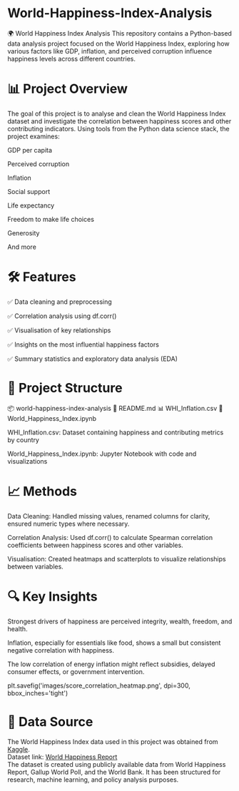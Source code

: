 # World-Happiness-Index-Analysis
🌍 World Happiness Index Analysis
This repository contains a Python-based data analysis project focused on the World Happiness Index, exploring how various factors like GDP, inflation, and perceived corruption influence happiness levels across different countries.

# 📊 Project Overview
The goal of this project is to analyse and clean the World Happiness Index dataset and investigate the correlation between happiness scores and other contributing indicators. Using tools from the Python data science stack, the project examines:

GDP per capita

Perceived corruption

Inflation

Social support

Life expectancy

Freedom to make life choices

Generosity

And more

# 🛠 Features
✅ Data cleaning and preprocessing

✅ Correlation analysis using df.corr()

✅ Visualisation of key relationships

✅ Insights on the most influential happiness factors

✅ Summary statistics and exploratory data analysis (EDA)

# 📁 Project Structure
📦 world-happiness-index-analysis
📄 README.md
📊 WHI_Inflation.csv
📓 World_Happiness_Index.ipynb

WHI_Inflation.csv: Dataset containing happiness and contributing metrics by country

World_Happiness_Index.ipynb: Jupyter Notebook with code and visualizations

# 📈 Methods
Data Cleaning: Handled missing values, renamed columns for clarity, ensured numeric types where necessary.

Correlation Analysis: Used df.corr() to calculate Spearman correlation coefficients between happiness scores and other variables.

Visualisation: Created heatmaps and scatterplots to visualize relationships between variables.

# 🔍 Key Insights
Strongest drivers of happiness are perceived integrity, wealth, freedom, and health.

Inflation, especially for essentials like food, shows a small but consistent negative correlation with happiness.

The low correlation of energy inflation might reflect subsidies, delayed consumer effects, or government intervention.

plt.savefig('images/score_correlation_heatmap.png', dpi=300, bbox_inches='tight')

# 📂 Data Source
The World Happiness Index data used in this project was obtained from [Kaggle](https://www.kaggle.com/).  
Dataset link: [World Happiness Report](https://www.kaggle.com/datasets/agrafintech/world-happiness-index-and-inflation-dataset)  
The dataset is created using publicly available data from World Happiness Report, Gallup World Poll, and the World Bank. It has been structured for research, machine learning, and policy analysis purposes.
